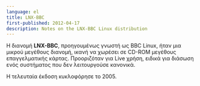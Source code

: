 ```yaml
---
language: el
title: LNX-BBC
first-published: 2012-04-17
description: Notes on the LNX-BBC Linux distribution
---
```


Η διανομή **LNX-BBC**, προηγουμένως γνωστή ως BBC Linux, ήταν μια 
μικρού μεγέθους διανομή, ικανή να χωρέσει σε CD-ROM μεγέθους 
επαγγελματικής κάρτας. Προοριζόταν για Live χρήση, ειδικά για διάσωση 
ενός συστήματος που δεν λειτουργούσε κανονικά.

Η τελευταία έκδοση κυκλοφόρησε το 2005. 
